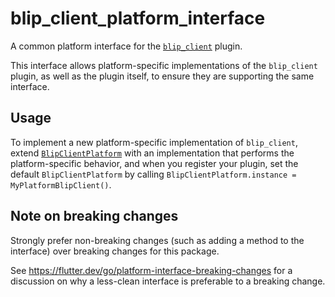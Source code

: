 # blip_client_platform_interface

A common platform interface for the [`blip_client`][1] plugin.

This interface allows platform-specific implementations of the `blip_client`
plugin, as well as the plugin itself, to ensure they are supporting the
same interface.

## Usage

To implement a new platform-specific implementation of `blip_client`, extend
[`BlipClientPlatform`][2] with an implementation that performs the
platform-specific behavior, and when you register your plugin, set the default
`BlipClientPlatform` by calling
`BlipClientPlatform.instance = MyPlatformBlipClient()`.

## Note on breaking changes

Strongly prefer non-breaking changes (such as adding a method to the interface)
over breaking changes for this package.

See https://flutter.dev/go/platform-interface-breaking-changes for a discussion
on why a less-clean interface is preferable to a breaking change.

[1]: ../blip_client
[2]: lib/blip_client_platform_interface.dart
